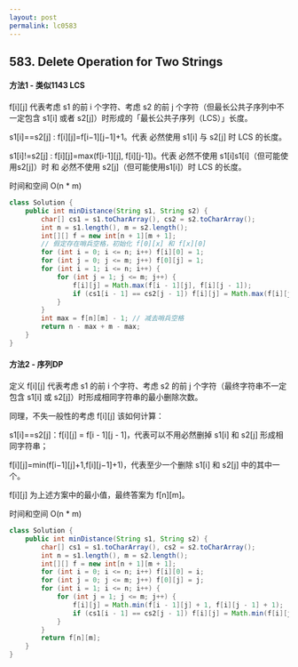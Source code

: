 ```yaml
---
layout: post
permalink: lc0583 
---
```


## 583. Delete Operation for Two Strings

#### 方法1 - 类似1143 LCS
f[i][j] 代表考虑 s1 的前 i 个字符、考虑 s2 的前 j 个字符（但最长公共子序列中不一定包含 s1[i] 或者 s2[j]）时形成的「最长公共子序列（LCS）」长度。

s1[i]==s2[j] : f[i][j]=f[i−1][j−1]+1。代表 必然使用 s1[i] 与 s2[j] 时 LCS 的长度。

s1[i]!=s2[j] : f[i][j]=max(f[i-1][j], f[i][j-1])。代表 必然不使用 s1[i]s1[i]（但可能使用s2[j]）时 和 必然不使用 s2[j]（但可能使用s1[i]）时 LCS 的长度。

时间和空间 O(n * m)

```java
class Solution {
    public int minDistance(String s1, String s2) {
        char[] cs1 = s1.toCharArray(), cs2 = s2.toCharArray();
        int n = s1.length(), m = s2.length();
        int[][] f = new int[n + 1][m + 1];
        // 假定存在哨兵空格，初始化 f[0][x] 和 f[x][0]
        for (int i = 0; i <= n; i++) f[i][0] = 1;
        for (int j = 0; j <= m; j++) f[0][j] = 1;
        for (int i = 1; i <= n; i++) {
            for (int j = 1; j <= m; j++) {
                f[i][j] = Math.max(f[i - 1][j], f[i][j - 1]);
                if (cs1[i - 1] == cs2[j - 1]) f[i][j] = Math.max(f[i][j], f[i - 1][j - 1] + 1);
            }
        }
        int max = f[n][m] - 1; // 减去哨兵空格
        return n - max + m - max;
    }
}
```

#### 方法2 - 序列DP
定义 f[i][j] 代表考虑 s1 的前 i 个字符、考虑 s2 的前 j 个字符（最终字符串不一定包含 s1[i] 或 s2[j]）时形成相同字符串的最小删除次数。

同理，不失一般性的考虑 f[i][j] 该如何计算：

s1[i]==s2[j]：f[i][j] = f[i - 1][j - 1]，代表可以不用必然删掉 s1[i] 和 s2[j] 形成相同字符串；

f[i][j]=min(f[i−1][j]+1,f[i][j−1]+1)，代表至少一个删除 s1[i] 和 s2[j] 中的其中一个。

f[i][j] 为上述方案中的最小值，最终答案为 f[n][m]。

时间和空间 O(n * m)

```java
class Solution {
    public int minDistance(String s1, String s2) {
        char[] cs1 = s1.toCharArray(), cs2 = s2.toCharArray();
        int n = s1.length(), m = s2.length();
        int[][] f = new int[n + 1][m + 1];
        for (int i = 0; i <= n; i++) f[i][0] = i;
        for (int j = 0; j <= m; j++) f[0][j] = j;
        for (int i = 1; i <= n; i++) {
            for (int j = 1; j <= m; j++) {
                f[i][j] = Math.min(f[i - 1][j] + 1, f[i][j - 1] + 1);
                if (cs1[i - 1] == cs2[j - 1]) f[i][j] = Math.min(f[i][j], f[i - 1][j - 1]);
            }
        }
        return f[n][m];
    }
}
```